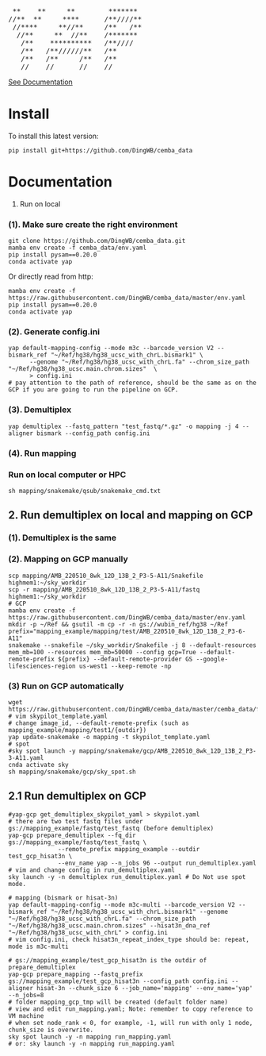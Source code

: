 [](http://www.network-science.de/ascii/)
<pre>
 **    **     **        *******
//**  **     ****      /**////**
 //****     **//**     /**   /**
  //**     **  //**    /*******
   /**    **********   /**////
   /**   /**//////**   /**
   /**   /**     /**   /**
   //    //      //    //
</pre>
[See Documentation](https://hq-1.gitbook.io/mc/)


# Install
To install this latest version:
```shell
pip install git+https://github.com/DingWB/cemba_data
```

# Documentation
1. Run on local
### (1). Make sure create the right environment
```shell
git clone https://github.com/DingWB/cemba_data.git
mamba env create -f cemba_data/env.yaml
pip install pysam==0.20.0
conda activate yap
```
Or directly read from http:
```shell
mamba env create -f https://raw.githubusercontent.com/DingWB/cemba_data/master/env.yaml
pip install pysam==0.20.0
conda activate yap
```

### (2). Generate config.ini
```shell
yap default-mapping-config --mode m3c --barcode_version V2 --bismark_ref "~/Ref/hg38/hg38_ucsc_with_chrL.bismark1" \
      --genome "~/Ref/hg38/hg38_ucsc_with_chrL.fa" --chrom_size_path "~/Ref/hg38/hg38_ucsc.main.chrom.sizes"  \
      > config.ini
# pay attention to the path of reference, should be the same as on the GCP if you are going to run the pipeline on GCP.      
```
### (3). Demultiplex
```shell
yap demultiplex --fastq_pattern "test_fastq/*.gz" -o mapping -j 4 --aligner bismark --config_path config.ini

```
### (4). Run mapping
### Run on local computer or HPC
```shell
sh mapping/snakemake/qsub/snakemake_cmd.txt
```

## 2. Run demultiplex on local and mapping on GCP
### (1). Demultiplex is the same
### (2). Mapping on GCP manually
```shell
scp mapping/AMB_220510_8wk_12D_13B_2_P3-5-A11/Snakefile highmem1:~/sky_workdir
scp -r mapping/AMB_220510_8wk_12D_13B_2_P3-5-A11/fastq highmem1:~/sky_workdir
# GCP
mamba env create -f https://raw.githubusercontent.com/DingWB/cemba_data/master/env.yaml
mkdir -p ~/Ref && gsutil -m cp -r -n gs://wubin_ref/hg38 ~/Ref
prefix="mapping_example/mapping/test/AMB_220510_8wk_12D_13B_2_P3-6-A11"
snakemake --snakefile ~/sky_workdir/Snakefile -j 8 --default-resources mem_mb=100 --resources mem_mb=50000 --config gcp=True --default-remote-prefix ${prefix} --default-remote-provider GS --google-lifesciences-region us-west1 --keep-remote -np
```

### (3) Run on GCP automatically
```shell
wget https://raw.githubusercontent.com/DingWB/cemba_data/master/cemba_data/files/skypilot_template.yaml
# vim skypilot_template.yaml
# change image_id, --default-remote-prefix (such as mapping_example/mapping/test1/{outdir})
yap update-snakemake -o mapping -t skypilot_template.yaml
# spot
#sky spot launch -y mapping/snakemake/gcp/AMB_220510_8wk_12D_13B_2_P3-3-A11.yaml
cnda activate sky
sh mapping/snakemake/gcp/sky_spot.sh
```

## 2.1 Run demultiplex on GCP
```shell
#yap-gcp get_demultiplex_skypilot_yaml > skypilot.yaml
# there are two test fastq files under gs://mapping_example/fastq/test_fastq (before demultiplex)
yap-gcp prepare_demultiplex --fq_dir gs://mapping_example/fastq/test_fastq \
              --remote_prefix mapping_example --outdir test_gcp_hisat3n \
              --env_name yap --n_jobs 96 --output run_demultiplex.yaml
# vim and change config in run_demultiplex.yaml
sky launch -y -n demultiplex run_demultiplex.yaml # Do Not use spot mode.

# mapping (bismark or hisat-3n)
yap default-mapping-config --mode m3c-multi --barcode_version V2 --bismark_ref "~/Ref/hg38/hg38_ucsc_with_chrL.bismark1" --genome "~/Ref/hg38/hg38_ucsc_with_chrL.fa" --chrom_size_path "~/Ref/hg38/hg38_ucsc.main.chrom.sizes" --hisat3n_dna_ref  "~/Ref/hg38/hg38_ucsc_with_chrL" > config.ini
# vim config.ini, check hisat3n_repeat_index_type should be: repeat, mode is m3c-multi

# gs://mapping_example/test_gcp_hisat3n is the outdir of prepare_demultiplex
yap-gcp prepare_mapping --fastq_prefix gs://mapping_example/test_gcp_hisat3n --config_path config.ini --aligner hisat-3n --chunk_size 6 --job_name='mapping' --env_name='yap' --n_jobs=8
# folder mapping_gcp_tmp will be created (default folder name)
# view and edit run_mapping.yaml; Note: remember to copy reference to VM machine
# when set node_rank < 0, for example, -1, will run with only 1 node, chunk_size is overwrite.
sky spot launch -y -n mapping run_mapping.yaml
# or: sky launch -y -n mapping run_mapping.yaml
```